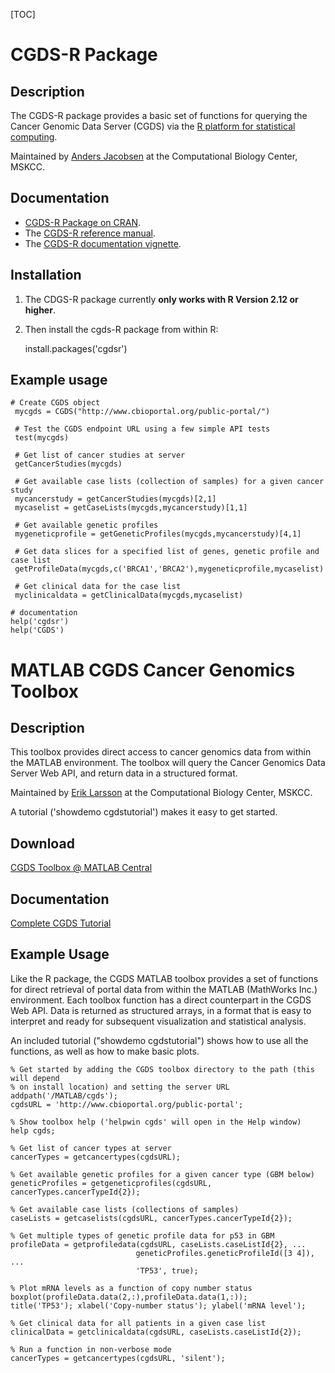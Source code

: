 [TOC]

# CGDS-R Package

## Description

The CGDS-R package provides a basic set of functions for querying the Cancer Genomic Data Server (CGDS) via the [R platform for statistical computing](http://www.r-project.org/).  

Maintained by [Anders Jacobsen](http://cbio.mskcc.org/people/info/anders_jacobsen.html) at the Computational Biology Center, MSKCC.

## Documentation

* [CGDS-R Package on CRAN](http://cran.r-project.org/web/packages/cgdsr/index.html).
* The [CGDS-R reference manual](http://cran.r-project.org/web/packages/cgdsr/cgdsr.pdf).
* The [CGDS-R documentation vignette](http://cran.r-project.org/web/packages/cgdsr/vignettes/cgdsr.pdf).

## Installation

1.  The CDGS-R package currently **only works with R Version 2.12 or higher**.

2.  Then install the cgds-R package from within R:

     install.packages('cgdsr')

## Example usage

	# Create CGDS object                                                                                                                                                            
     mycgds = CGDS("http://www.cbioportal.org/public-portal/")                                                                                                                       
                                                                                                                                                                                     
     # Test the CGDS endpoint URL using a few simple API tests                                                                                                                       
     test(mycgds)                                                                                                                                                                    
                                                                                                                                                                                     
     # Get list of cancer studies at server                                                                                                                                          
     getCancerStudies(mycgds)                                                                                                                                                        
                                                                                                                                                                                     
     # Get available case lists (collection of samples) for a given cancer study                                                                                                     
     mycancerstudy = getCancerStudies(mycgds)[2,1]                                                                                                                                   
     mycaselist = getCaseLists(mycgds,mycancerstudy)[1,1]                                                                                                                            
                                                                                                                                                                                     
     # Get available genetic profiles                                                                                                                                                
     mygeneticprofile = getGeneticProfiles(mycgds,mycancerstudy)[4,1]                                                                                                                
                                                                                                                                                                                     
     # Get data slices for a specified list of genes, genetic profile and case list                                                                                                  
     getProfileData(mycgds,c('BRCA1','BRCA2'),mygeneticprofile,mycaselist)                                                                                                           
                                                                                                                                                                                     
     # Get clinical data for the case list                                                                                                                                           
     myclinicaldata = getClinicalData(mycgds,mycaselist) 

	# documentation
	help('cgdsr')
	help('CGDS')

# MATLAB CGDS Cancer Genomics Toolbox

## Description

This toolbox provides direct access to cancer genomics data from within the MATLAB environment. The toolbox will query the Cancer Genomics Data Server Web API, and return data in a structured format.

Maintained by [Erik Larsson](http://cbio.mskcc.org/people/info/erik_larsson.html) at the Computational Biology Center, MSKCC.

A tutorial ('showdemo cgdstutorial') makes it easy to get started. 

## Download

[CGDS Toolbox @ MATLAB Central](http://www.mathworks.com/matlabcentral/fileexchange/31297-mskcc-cgds-cancer-genomics-toolbox)

## Documentation

[Complete CGDS Tutorial](http://www.mathworks.com/matlabcentral/fileexchange/31297-mskcc-cgds-cancer-genomics-toolbox/content/html/cgdstutorial.html)

## Example Usage

Like the R package, the CGDS MATLAB toolbox provides a set of functions for direct retrieval of portal data from within the MATLAB (MathWorks Inc.) environment. Each toolbox function has a direct counterpart in the CGDS Web API. Data is returned as structured arrays, in a format that is easy to interpret and ready for subsequent visualization and statistical analysis. 

An included tutorial ("showdemo cgdstutorial") shows how to use all the functions, as well as how to make basic plots.

	% Get started by adding the CGDS toolbox directory to the path (this will depend
	% on install location) and setting the server URL
	addpath('/MATLAB/cgds');
	cgdsURL = 'http://www.cbioportal.org/public-portal';

	% Show toolbox help ('helpwin cgds' will open in the Help window)
	help cgds;

	% Get list of cancer types at server
	cancerTypes = getcancertypes(cgdsURL);

	% Get available genetic profiles for a given cancer type (GBM below)
	geneticProfiles = getgeneticprofiles(cgdsURL, cancerTypes.cancerTypeId{2});

	% Get available case lists (collections of samples)
	caseLists = getcaselists(cgdsURL, cancerTypes.cancerTypeId{2});

	% Get multiple types of genetic profile data for p53 in GBM
	profileData = getprofiledata(cgdsURL, caseLists.caseListId{2}, ...
	                            geneticProfiles.geneticProfileId([3 4]), ...
	                            'TP53', true);

	% Plot mRNA levels as a function of copy number status
	boxplot(profileData.data(2,:),profileData.data(1,:));
	title('TP53'); xlabel('Copy-number status'); ylabel('mRNA level');

	% Get clinical data for all patients in a given case list
	clinicalData = getclinicaldata(cgdsURL, caseLists.caseListId{2});

	% Run a function in non-verbose mode
	cancerTypes = getcancertypes(cgdsURL, 'silent');
